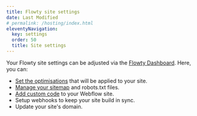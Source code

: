 ```yaml
---
title: Flowty site settings
date: Last Modified
# permalink: /hosting/index.html
eleventyNavigation:
  key: settings
  order: 50
  title: Site settings
---
```


Your Flowty site settings can be adjusted via the [Flowty Dashboard](https://app.flowty.site). Here, you can:

- [Set the optimisations](/settings/optimisations/) that will be applied to your site.
- [Manage your sitemap](/settings/seo/) and robots.txt files.
- [Add custom code](/settings/custom-code/) to your Webflow site.
- Setup webhooks to keep your site build in sync.
- Update your site's domain.
